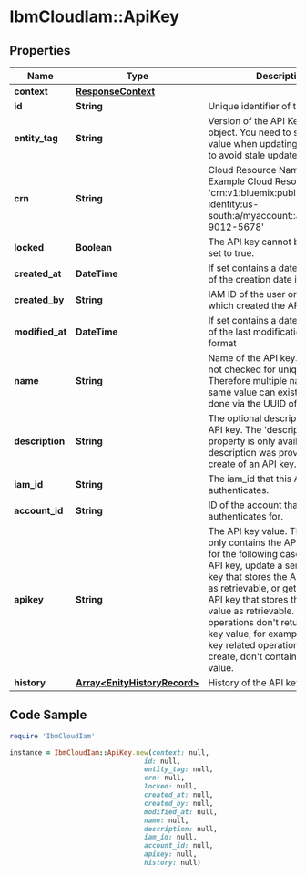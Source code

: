 # IbmCloudIam::ApiKey

## Properties

Name | Type | Description | Notes
------------ | ------------- | ------------- | -------------
**context** | [**ResponseContext**](ResponseContext.md) |  | [optional] 
**id** | **String** | Unique identifier of this API Key. | 
**entity_tag** | **String** | Version of the API Key details object. You need to specify this value when updating the API key to avoid stale updates. | [optional] 
**crn** | **String** | Cloud Resource Name of the item. Example Cloud Resource Name: &#39;crn:v1:bluemix:public:iam-identity:us-south:a/myaccount::apikey:1234-9012-5678&#39; | 
**locked** | **Boolean** | The API key cannot be changed if set to true. | 
**created_at** | **DateTime** | If set contains a date time string of the creation date in ISO format | [optional] 
**created_by** | **String** | IAM ID of the user or service which created the API key. | 
**modified_at** | **DateTime** | If set contains a date time string of the last modification date in ISO format | [optional] 
**name** | **String** | Name of the API key. The name is not checked for uniqueness. Therefore multiple names with the same value can exist. Access is done via the UUID of the API key. | 
**description** | **String** | The optional description of the API key. The &#39;description&#39; property is only available if a description was provided during a create of an API key. | [optional] 
**iam_id** | **String** | The iam_id that this API key authenticates. | 
**account_id** | **String** | ID of the account that this API key authenticates for. | 
**apikey** | **String** | The API key value. This property only contains the API key value for the following cases: create an API key, update a service ID API key that stores the API key value as retrievable, or get a service ID API key that stores the API key value as retrievable. All other operations don&#39;t return the API key value, for example all user API key related operations, except for create, don&#39;t contain the API key value. | 
**history** | [**Array&lt;EnityHistoryRecord&gt;**](EnityHistoryRecord.md) | History of the API key | [optional] 

## Code Sample

```ruby
require 'IbmCloudIam'

instance = IbmCloudIam::ApiKey.new(context: null,
                                 id: null,
                                 entity_tag: null,
                                 crn: null,
                                 locked: null,
                                 created_at: null,
                                 created_by: null,
                                 modified_at: null,
                                 name: null,
                                 description: null,
                                 iam_id: null,
                                 account_id: null,
                                 apikey: null,
                                 history: null)
```


